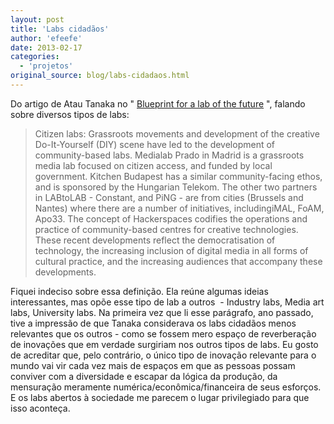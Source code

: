 ```yaml
---
layout: post
title: 'Labs cidadãos'
author: 'efeefe'
date: 2013-02-17
categories:
  - 'projetos'
original_source: blog/labs-cidadaos.html
---
```


Do artigo de Atau Tanaka no \" [Blueprint for a lab of the future](http://www.baltanlaboratories.org/category/blueprint/) \", falando sobre diversos tipos de labs:

> Citizen labs: Grassroots movements and development of the creative Do-It-Yourself (DIY) scene have led to the development of community-based labs. Medialab Prado in Madrid is a grassroots media lab focused on citizen access, and funded by local government. Kitchen Budapest has a similar community-facing ethos, and is sponsored by the Hungarian Telekom. The other two partners in LABtoLAB - Constant, and PiNG - are from cities (Brussels and Nantes) where there are a number of initiatives, includingiMAL, FoAM, Apo33. The concept of Hackerspaces codifies the operations and practice of community-based centres for creative technologies. These recent developments reflect the democratisation of technology, the increasing inclusion of digital media in all forms of cultural practice, and the increasing audiences that accompany these developments.

Fiquei indeciso sobre essa definição. Ela reúne algumas ideias interessantes, mas opõe esse tipo de lab a outros  - Industry labs, Media art labs, University labs. Na primeira vez que li esse parágrafo, ano passado, tive a impressão de que Tanaka considerava os labs cidadãos menos relevantes que os outros - como se fossem mero espaço de reverberação de inovações que em verdade surgiriam nos outros tipos de labs. Eu gosto de acreditar que, pelo contrário, o único tipo de inovação relevante para o mundo vai vir cada vez mais de espaços em que as pessoas possam conviver com a diversidade e escapar da lógica da produção, da mensuração meramente numérica/econômica/financeira de seus esforços. E os labs abertos à sociedade me parecem o lugar privilegiado para que isso aconteça.
